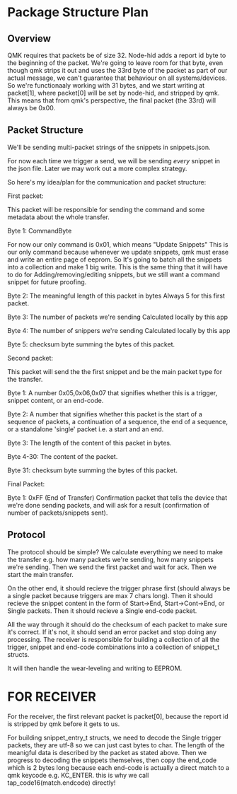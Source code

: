 # Package Structure Plan

## Overview

QMK requires that packets be of size 32. 
Node-hid adds a report id byte to the beginning of the packet.
We're going to leave room for that byte, even though qmk strips it out and uses the 33rd byte of the packet as part of our actual message,
we can't guarantee that behaviour on all systems/devices. So we're functionaaly working with 31 bytes, and we start writing at packet[1], where
packet[0] will be set by node-hid, and stripped by qmk. This means that from qmk's perspective, the final packet (the 33rd) will always be 0x00.

## Packet Structure

We'll be sending multi-packet strings of the snippets in snippets.json.

For now each time we trigger a send, we will be sending *every* snippet in the json file. Later we may work out a more complex strategy.

So here's my idea/plan for the communication and packet structure:

First packet:

This packet will be responsible for sending the command and some metadata about the whole transfer.

Byte 1: CommandByte

For now our only command is 0x01, which means "Update Snippets"
This is our only command because whenever we update snippets, qmk must erase and write an entire page of eeprom. So It's going to batch all the snippets into a collection and make 1 big write. This is the same thing that it will have to do for Adding/removing/editing snippets, but we still want a command snippet for future proofing.

Byte 2: The meaningful length of this packet in bytes
Always 5 for this first packet.

Byte 3: The number of packets we're sending
Calculated locally by this app

Byte 4: The number of snippers we're sending
Calculated locally by this app

Byte 5: checksum byte summing the bytes of this packet.

Second packet:

This packet will send the the first snippet and be the main packet type for the transfer.

Byte 1: A number 0x05,0x06,0x07 that signifies whether this is a trigger, snippet content, or an end-code.

Byte 2: A number that signifies whether this packet is the start of a sequence of packets, a continuation of a sequence, the end of a sequence, or a standalone 'single' packet i.e. a start and an end.

Byte 3: The length of the content of this packet in bytes.

Byte 4-30: The content of the packet.

Byte 31: checksum byte summing the bytes of this packet.

Final Packet:

Byte 1: 0xFF (End of Transfer)
Confirmation packet that tells the device that we're done sending packets, and will ask for a result (confirmation of number of packets/snippets sent).

## Protocol

The protocol should be simple? We calculate everything we need to make the transfer e.g. how many packets we're sending, how many snippets we're sending.
Then we send the first packet and wait for ack.
Then we start the main transfer.

On the other end, it should recieve the trigger phrase first (should always be a single packet because triggers are max 7 chars long).
Then it should recieve the snippet content in the form of Start->End, Start->Cont->End, or Single packets.
Then it should recieve a Single end-code packet.

All the way through it should do the checksum of each packet to make sure it's correct.
If it's not, it should send an error packet and stop doing any processing.
The receiver is responsible for building a collection of all the trigger, snippet and end-code combinations into a collection of snippet_t structs.

It will then handle the wear-leveling and writing to EEPROM.

# FOR RECEIVER

For the receiver, the first relevant packet is packet[0], because the report id is stripped by qmk before it gets to us.

For building snippet_entry_t structs, we need to decode the Single trigger packets, they are utf-8 so we can just cast bytes to char. The length of the meanigful data is described by the packet as stated above. Then we progress to decoding the snippets themselves, then copy the end_code which is 2 bytes long because each end-code is actually a direct match to a qmk keycode e.g. KC_ENTER. this is why we call tap_code16(match.endcode) directly!
